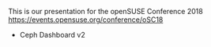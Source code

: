 This is our presentation for the openSUSE Conference 2018 https://events.opensuse.org/conference/oSC18

* Ceph Dashboard v2
